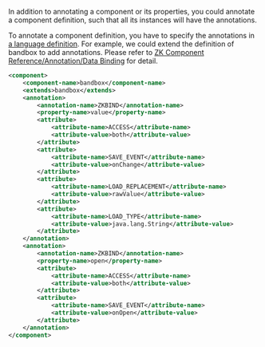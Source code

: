 In addition to annotating a component or its properties, you could
annotate a component definition, such that all its instances will have
the annotations.

To annotate a component definition, you have to specify the annotations
in [a language
definition]({{site.baseurl}}/zk_client_side_ref/language_definition).
For example, we could extend the definition of bandbox to add
annotations. Please refer to [ZK Component Reference/Annotation/Data
Binding]({{site.baseurl}}/zk_component_ref/annotation/data_binding) for
detail.

```xml
<component>
    <component-name>bandbox</component-name>
    <extends>bandbox</extends>
    <annotation>
        <annotation-name>ZKBIND</annotation-name>
        <property-name>value</property-name>
        <attribute>
            <attribute-name>ACCESS</attribute-name>
            <attribute-value>both</attribute-value>
        </attribute>
        <attribute>
            <attribute-name>SAVE_EVENT</attribute-name>
            <attribute-value>onChange</attribute-value>
        </attribute>
        <attribute>
            <attribute-name>LOAD_REPLACEMENT</attribute-name>
            <attribute-value>rawValue</attribute-value>
        </attribute>
        <attribute>
            <attribute-name>LOAD_TYPE</attribute-name>
            <attribute-value>java.lang.String</attribute-value>
        </attribute>
    </annotation>
    <annotation>
        <annotation-name>ZKBIND</annotation-name>
        <property-name>open</property-name>
        <attribute>
            <attribute-name>ACCESS</attribute-name>
            <attribute-value>both</attribute-value>
        </attribute>
        <attribute>
            <attribute-name>SAVE_EVENT</attribute-name>
            <attribute-value>onOpen</attribute-value>
        </attribute>
    </annotation>       
</component>
```
